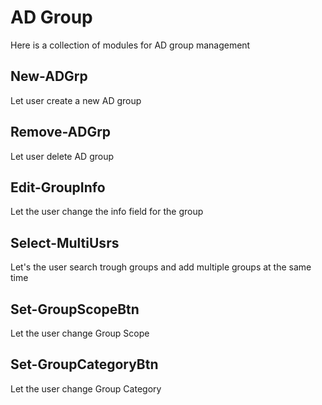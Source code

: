 # AD Group
Here is a collection of modules for AD group management

## New-ADGrp
Let user create a new AD group

## Remove-ADGrp
Let user delete AD group

## Edit-GroupInfo
Let the user change the info field for the group

## Select-MultiUsrs
Let's the user search trough groups and add multiple groups at the same time

## Set-GroupScopeBtn
Let the user change Group Scope

## Set-GroupCategoryBtn
Let the user change Group Category